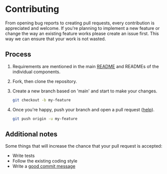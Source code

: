 # Contributing

From opening bug reports to creating pull requests, every contribution is appreciated and welcome. If you're planning to implement a new feature or change the way an existing feature works please create an issue first. This way we can ensure that your work is not wasted.

## Process

1. Requirements are mentioned in the main [README](./README.md) and READMEs of the individual components. 

1. Fork, then clone the repository.

1. Create a new branch based on 'main' and start to make your changes.

   ```sh
   git checkout -b my-feature
   ```

1. Once you're happy, push your branch and open a pull request ([help](https://help.github.com/articles/creating-a-pull-request/)).

   ```sh
   git push origin -u my-feature
   ```

## Additional notes

Some things that will increase the chance that your pull request is accepted:

- Write tests
- Follow the existing coding style
- Write a [good commit message](https://tbaggery.com/2008/04/19/a-note-about-git-commit-messages.html)